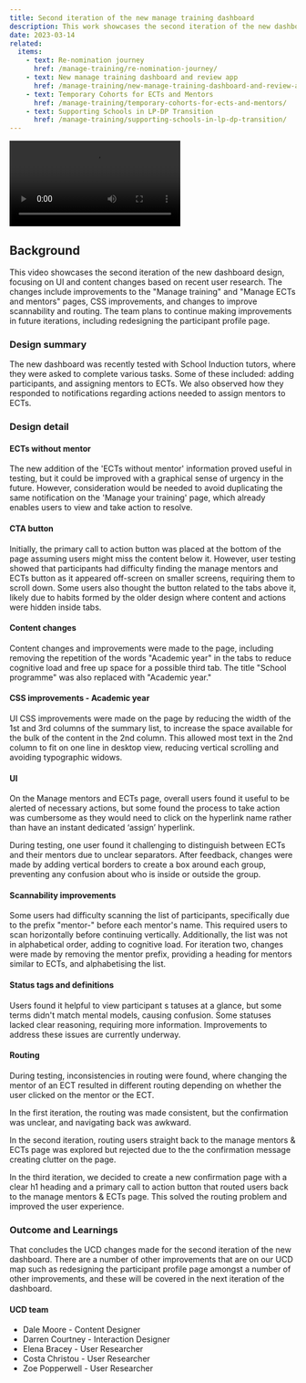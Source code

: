 ```yaml
---
title: Second iteration of the new manage training dashboard
description: This work showcases the second iteration of the new dashboard design, focusing on UI and content changes based on recent user research. The changes include improvements to the "Manage training" and "Manage ECTs and mentors" pages, CSS improvements, and changes to improve scannability and routing. The team plans to continue making improvements in future iterations, including redesigning the participant profile page.
date: 2023-03-14
related:
  items:
    - text: Re-nomination journey
      href: /manage-training/re-nomination-journey/
    - text: New manage training dashboard and review app
      href: /manage-training/new-manage-training-dashboard-and-review-app/
    - text: Temporary Cohorts for ECTs and Mentors
      href: /manage-training/temporary-cohorts-for-ects-and-mentors/
    - text: Supporting Schools in LP-DP Transition
      href: /manage-training/supporting-schools-in-lp-dp-transition/
---
```


<video src="/manage-training/video/3-dfe-demo-schools-new-dashboard-2nd-iteration-courtney-v3-30fps-1080p.mp4" controls>
</video>

## Background
This video showcases the second iteration of the new dashboard design, focusing on UI and content changes based on recent user research. The changes include improvements to the "Manage training" and "Manage ECTs and mentors" pages, CSS improvements, and changes to improve scannability and routing. The team plans to continue making improvements in future iterations, including redesigning the participant profile page.

### Design summary

The new dashboard was recently tested with School Induction tutors, where they were asked to complete various tasks. Some of these included: adding participants, and assigning mentors to ECTs. We also observed how they responded to notifications regarding actions needed to assign mentors to ECTs.

### Design detail

#### ECTs without mentor
The new addition of the 'ECTs without mentor' information proved useful in testing, but it could be improved with a graphical sense of urgency in the future. However, consideration would be needed to avoid duplicating the same notification on the 'Manage your training' page, which already enables users to view and take action to resolve.

#### CTA button
Initially, the primary call to action button was placed at the bottom of the page assuming users might miss the content below it. However, user testing showed that participants had difficulty finding the manage mentors and ECTs button as it appeared off-screen on smaller screens, requiring them to scroll down. Some users also thought the button related to the tabs above it, likely due to habits formed by the older design where content and actions were hidden inside tabs.

#### Content changes
Content changes and improvements were made to the page, including removing the repetition of the words "Academic year" in the tabs to reduce cognitive load and free up space for a possible third tab. The title "School programme" was also replaced with "Academic year."

#### CSS improvements - Academic year
UI CSS improvements were made on the page by reducing the width of the 1st and 3rd columns of the summary list, to increase the space available for the bulk of the content in the 2nd column. This allowed most text in the 2nd column to fit on one line in desktop view, reducing vertical scrolling and avoiding typographic widows.


#### UI
On the Manage mentors and ECTs page, overall users found it useful to be alerted of necessary actions, but some found the process to take action was cumbersome as they would need to click on the hyperlink name rather than have an instant dedicated ‘assign’ hyperlink.

During testing, one user found it challenging to distinguish between ECTs and their mentors due to unclear separators. After feedback, changes were made by adding vertical borders to create a box around each group, preventing any confusion about who is inside or outside the group.

#### Scannability improvements
Some users had difficulty scanning the list of participants, specifically due to the prefix "mentor-" before each mentor's name. This required users to scan horizontally before continuing vertically. Additionally, the list was not in alphabetical order, adding to cognitive load. For iteration two, changes were made by removing the mentor prefix, providing a heading for mentors similar to ECTs, and alphabetising the list.

#### Status tags and definitions
Users found it helpful to view participant s tatuses at a glance, but some terms didn't match mental models, causing confusion. Some statuses lacked clear reasoning, requiring more information. Improvements to address these issues are currently underway.

#### Routing
During testing, inconsistencies in routing were found, where changing the mentor of an ECT resulted in different routing depending on whether the user clicked on the mentor or the ECT.

In the first iteration, the routing was made consistent, but the confirmation was unclear, and navigating back was awkward.

In the second iteration, routing users straight back to the manage mentors & ECTs page was explored but rejected due to the the confirmation message creating clutter on the page.  

In the third iteration, we decided to create a new confirmation page with a clear h1 heading and a primary call to action button that routed users back to the manage mentors & ECTs page.  This solved the routing problem and improved the user experience.

### Outcome and Learnings
That concludes the UCD changes made for the second iteration of the new dashboard. There are a number of other improvements that are on our UCD map such as redesigning the participant profile page amongst a number of other improvements, and these will be covered in the next iteration of the dashboard.


#### UCD team

- Dale Moore - Content Designer
- Darren Courtney - Interaction Designer
- Elena Bracey - User Researcher
- Costa Christou - User Researcher
- Zoe Popperwell - User Researcher

